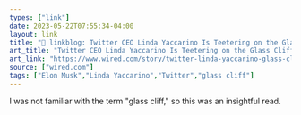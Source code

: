 ```yaml
---
types: ["link"]
date: 2023-05-22T07:55:34-04:00
layout: link
title: "🔗 linkblog: Twitter CEO Linda Yaccarino Is Teetering on the Glass Cliff | WIRED'"
art_title: "Twitter CEO Linda Yaccarino Is Teetering on the Glass Cliff | WIRED"
art_link: "https://www.wired.com/story/twitter-linda-yaccarino-glass-cliff/"
source: ["wired.com"]
tags: ["Elon Musk","Linda Yaccarino","Twitter","glass cliff"]
---
```

I was not familiar with the term "glass cliff," so this was an insightful read.  
 
